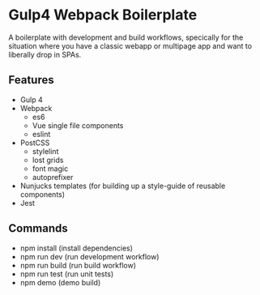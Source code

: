 # Gulp4 Webpack Boilerplate

A boilerplate with development and build workflows, specically for the situation where you have a classic webapp or multipage app and want to liberally drop in SPAs.

## Features
- Gulp 4
- Webpack
  - es6
  - Vue single file components
  - eslint
- PostCSS
  - stylelint
  - lost grids
  - font magic
  - autoprefixer
- Nunjucks templates (for building up a style-guide of reusable components)
- Jest

## Commands
- npm install (install dependencies)
- npm run dev (run development workflow)
- npm run build (run build workflow)
- npm run test (run unit tests)
- npm demo (demo build)